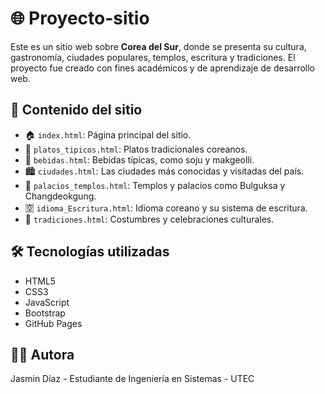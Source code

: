 # 🌐 Proyecto-sitio

Este es un sitio web sobre **Corea del Sur**, donde se presenta su cultura, gastronomía, ciudades populares, templos, escritura y tradiciones. El proyecto fue creado con fines académicos y de aprendizaje de desarrollo web.

## 📁 Contenido del sitio

- 🏠 `index.html`: Página principal del sitio.
- 🍲 `platos_tipicos.html`: Platos tradicionales coreanos.
- 🍶 `bebidas.html`: Bebidas típicas, como soju y makgeolli.
- 🏙️ `ciudades.html`: Las ciudades más conocidas y visitadas del país.
- 🏯 `palacios_templos.html`: Templos y palacios como Bulguksa y Changdeokgung.
- 🈳 `idioma_Escritura.html`: Idioma coreano y su sistema de escritura.
- 🎎 `tradiciones.html`: Costumbres y celebraciones culturales.

## 🛠️ Tecnologías utilizadas

- HTML5
- CSS3  
- JavaScript  
- Bootstrap
- GitHub Pages

## 👩‍💻 Autora
Jasmin Díaz - Estudiante de Ingeniería en Sistemas - UTEC
